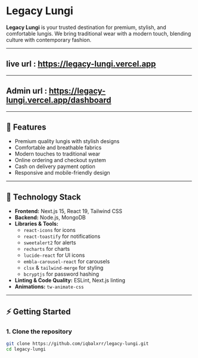 # Legacy Lungi

**Legacy Lungi** is your trusted destination for premium, stylish, and comfortable lungis. We bring traditional wear with a modern touch, blending culture with contemporary fashion.

---

## live url : https://legacy-lungi.vercel.app

---

## Admin  url : https://legacy-lungi.vercel.app/dashboard

---

## 🌟 Features

- Premium quality lungis with stylish designs
- Comfortable and breathable fabrics
- Modern touches to traditional wear
- Online ordering and checkout system
- Cash on delivery payment option
- Responsive and mobile-friendly design

---

## 🚀 Technology Stack

- **Frontend:** Next.js 15, React 19, Tailwind CSS
- **Backend:** Node.js, MongoDB
- **Libraries & Tools:**
  - `react-icons` for icons
  - `react-toastify` for notifications
  - `sweetalert2` for alerts
  - `recharts` for charts
  - `lucide-react` for UI icons
  - `embla-carousel-react` for carousels
  - `clsx` & `tailwind-merge` for styling
  - `bcryptjs` for password hashing
- **Linting & Code Quality:** ESLint, Next.js linting
- **Animations:** `tw-animate-css`

---

## ⚡ Getting Started

### 1. Clone the repository
```bash
git clone https://github.com/iqbalxrr/legacy-lungi.git
cd legacy-lungi
